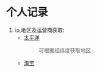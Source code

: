 # 个人记录

1. ip,地区及运营商获取:
    - [太平洋](http://whois.pconline.com.cn/)
        > 可根据经纬度获取地区
    - [淘宝](http://ip.taobao.com/service/getIpInfo.php?ip=125.86.58.112)